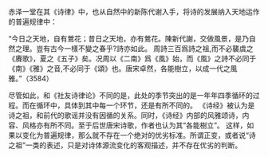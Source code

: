 赤泽一堂在其《诗律》中，也从自然中的新陈代谢入手，将诗的发展纳入天地运作的普遍规律中：

“今日之天地，自有鶯花；昔日之天地，亦有鶯花。陳新代謝，交做風景，是乃自然之理。豈有古今一樣不變之春乎?詩亦如此。
周詩三百爲詩之祖,而不必襲虞之《賡歌》，夏之《五子》矣。况周以《二南》爲《風》始，而《風》之詩不必同于《南》《雅》之音,不必同于《頌》也。唐宋卓然，各能樹立，以成一代之風雅。”（3584）

尽管如此，和《社友诗律论》不同的是，此处的季节突出的是一年年四季循环的过程。而在循环中，具体到其中每一个环节，还是有所不同的。
《诗经》被认为是诗之祖，和前代的歌谣并没有因循的关系。同时，《诗经》内部的风雅颂诗，内容、风格亦有所不同。至于后世唐宋诗歌，作者也认为其“各能樹立”。
这样，如果以变化为普遍规律，那么就不存在一个绝对的优劣标准。所谓正变，或者说“诗之祖”一类的表述，只是对诗体源流变化的客观描述，并不存在优劣的判断。

